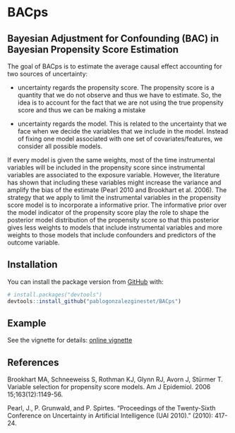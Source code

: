 
<!-- README.md is generated from README.Rmd. Please edit that file -->

# BACps

<!-- badges: start -->

<!-- badges: end -->

## Bayesian Adjustment for Confounding (BAC) in Bayesian Propensity Score Estimation

The goal of BACps is to estimate the average causal effect accounting
for two sources of uncertainty:

<ul>

<li>

uncertainty regards the propensity score. The propensity score is a
quantity that we do not observe and thus we have to estimate. So, the
idea is to account for the fact that we are not using the true
propensity score and thus we can be making a mistake

</li>

<li>

uncertainty regards the model. This is related to the uncertainty that
we face when we decide the variables that we include in the model.
Instead of fixing one model associated with one set of
covariates/features, we consider all possible models.

</li>

</ul>

If every model is given the same weights, most of the time instrumental
variables will be included in the propensity score since instrumental
variables are associated to the exposure variable. However, the
literature has shown that including these variables might increase the
variance and amplify the bias of the estimate (Pearl 2010 and Brookhart
et al. 2006). The strategy that we apply to limit the instrumental
variables in the propensity score model is to incorporate a informative
prior. The informative prior over the model indicator of the propensity
score play the role to shape the posterior model distribution of the
propensity score so that this posterior gives less weights to models
that include instrumental variables and more weights to those models
that include confounders and predictors of the outcome variable.

## Installation

You can install the package version from [GitHub](https://github.com/)
with:

``` r
# install.packages("devtools")
devtools::install_github("pablogonzalezginestet/BACps")
```

## Example

See the vignette for details: [online
vignette](https://pablogonzalezginestet.github.io/BACps/)

## References

Brookhart MA, Schneeweiss S, Rothman KJ, Glynn RJ, Avorn J, Stürmer T.
Variable selection for propensity score models. Am J Epidemiol. 2006
15;163(12):1149-56.

Pearl, J., P. Grunwald, and P. Spirtes. “Proceedings of the Twenty-Sixth
Conference on Uncertainty in Artificial Intelligence (UAI 2010).”
(2010): 417-24.
